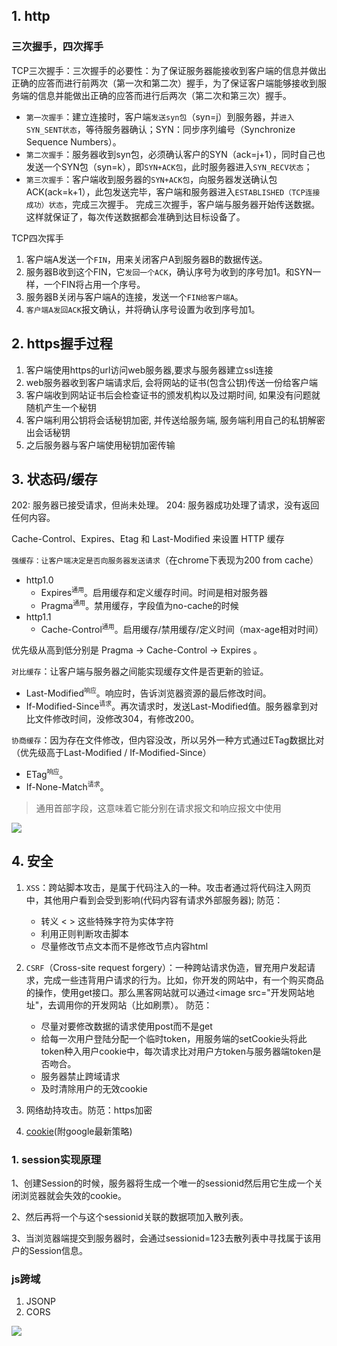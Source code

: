 
## 1. http

### 三次握手，四次挥手

TCP三次握手：三次握手的必要性：为了保证服务器能接收到客户端的信息并做出正确的应答而进行前两次（第一次和第二次）握手，为了保证客户端能够接收到服务端的信息并能做出正确的应答而进行后两次（第二次和第三次）握手。
* `第一次握手`：建立连接时，客户端`发送syn包`（syn=j）到服务器，并`进入SYN_SENT状态`，等待服务器确认；SYN：同步序列编号（Synchronize Sequence Numbers）。
* `第二次握手`：服务器收到syn包，必须确认客户的SYN（ack=j+1），同时自己也发送一个SYN包（syn=k），即`SYN+ACK包`，此时服务器进入`SYN_RECV状态`；
* `第三次握手`：客户端收到服务器的`SYN+ACK包`，向服务器发送确认包ACK(ack=k+1），此包发送完毕，客户端和服务器进入`ESTABLISHED（TCP连接成功）状态`，完成三次握手。
完成三次握手，客户端与服务器开始传送数据。这样就保证了，每次传送数据都会准确到达目标设备了。

TCP四次挥手
1. 客户端A发送一个`FIN`，用来关闭客户A到服务器B的数据传送。
2. 服务器B收到这个FIN，它`发回一个ACK`，确认序号为收到的序号加1。和SYN一样，一个FIN将占用一个序号。
3. 服务器B关闭与客户端A的连接，发送一个`FIN给客户端A`。
4. `客户端A发回ACK`报文确认，并将确认序号设置为收到序号加1。

## 2. https握手过程
1. 客户端使用https的url访问web服务器,要求与服务器建立ssl连接
1. web服务器收到客户端请求后, 会将网站的证书(包含公钥)传送一份给客户端
1. 客户端收到网站证书后会检查证书的颁发机构以及过期时间, 如果没有问题就随机产生一个秘钥
1. 客户端利用公钥将会话秘钥加密, 并传送给服务端, 服务端利用自己的私钥解密出会话秘钥
1. 之后服务器与客户端使用秘钥加密传输

## 3. 状态码/缓存

202: 服务器已接受请求，但尚未处理。 204: 服务器成功处理了请求，没有返回任何内容。

Cache-Control、Expires、Etag 和 Last-Modified 来设置 HTTP 缓存

`强缓存：让客户端决定是否向服务器发送请求`（在chrome下表现为200 from cache）
* http1.0
    * Expires<sup>`通用`</sup>。启用缓存和定义缓存时间。时间是相对服务器
    * Pragma<sup>`通用`</sup>。禁用缓存，字段值为no-cache的时候
* http1.1
    * Cache-Control<sup>`通用`</sup>。启用缓存/禁用缓存/定义时间（max-age相对时间）

优先级从高到低分别是 Pragma -> Cache-Control -> Expires 。

`对比缓存`：让客户端与服务器之间能实现缓存文件是否更新的验证。
* Last-Modified<sup>`响应`</sup>。响应时，告诉浏览器资源的最后修改时间。
* If-Modified-Since<sup>`请求`</sup>。再次请求时，发送Last-Modified值。服务器拿到对比文件修改时间，没修改304，有修改200。

`协商缓存`：因为存在文件修改，但内容没改，所以另外一种方式通过ETag数据比对（优先级高于Last-Modified / If-Modified-Since）
* ETag<sup>`响应`</sup>。
* If-None-Match<sup>`请求`</sup>。

> 通用首部字段，这意味着它能分别在请求报文和响应报文中使用

![](https://images2015.cnblogs.com/blog/632130/201702/632130-20170210141453338-1263276228.png)

## 4. 安全

1. `XSS`：跨站脚本攻击，是属于代码注入的一种。攻击者通过将代码注入网页中，其他用户看到会受到影响(代码内容有请求外部服务器);
防范：
    * 转义 &lt; &gt; 这些特殊字符为实体字符
    * 利用正则判断攻击脚本
    * 尽量修改节点文本而不是修改节点内容html

2. `CSRF`（Cross-site request forgery）：一种跨站请求伪造，冒充用户发起请求，完成一些违背用户请求的行为。比如，你开发的网站中，有一个购买商品的操作，使用get接口。那么黑客网站就可以通过<image src="开发网站地址"，去调用你的开发网站（比如刷票）。
防范：
    * 尽量对要修改数据的请求使用post而不是get
    * 给每一次用户登陆分配一个临时token，用服务端的setCookie头将此token种入用户cookie中，每次请求比对用户方token与服务器端token是否吻合。
    * 服务器禁止跨域请求
    * 及时清除用户的无效cookie

3. 网络劫持攻击。防范：https加密
4. [cookie](./cookie-google-rule.md)(附google最新策略)

### 1. session实现原理
1、创建Session的时候，服务器将生成一个唯一的sessionid然后用它生成一个关闭浏览器就会失效的cookie。

2、然后再将一个与这个sessionid关联的数据项加入散列表。

3、当浏览器端提交到服务器时，会通过sessionid=123去散列表中寻找属于该用户的Session信息。

### js跨域
1. JSONP
2. CORS


![](https://upload-images.jianshu.io/upload_images/948614-1752f5c8993cc1a0.jpeg?imageMogr2/auto-orient/strip%7CimageView2/2/w/600/format/webp)